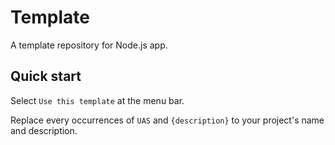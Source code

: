 # Template
A template repository for Node.js app.

## Quick start

Select `Use this template` at the menu bar.

Replace every occurrences of `UAS` and `{description}` to your project's name and description.
